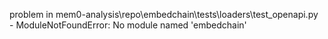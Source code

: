 problem in mem0-analysis\repo\embedchain\tests\loaders\test_openapi.py - ModuleNotFoundError: No module named 'embedchain'
